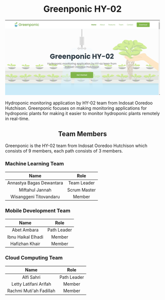 <h1 align="center"> Greenponic HY-02 </h1>
<p align="center"><img src="https://github.com/C22-HY02-Bangkit/greenponic-profile/blob/master/assets/img/web-preview.png" width="900px"></p>

Hydroponic monitoring application by HY-02 team from Indosat Ooredoo Hutchison. Greenponic focuses on making monitoring applications for hydroponic plants for making it easier to monitor hydroponic plants remotely in real-time.

<h2 align="center">Team Members</h2>
Greenponic is the HY-02 team from Indosat Ooredoo Hutchison which consists of 9 members, each path consists of 3 members.

<h3>Machine Learning Team</h3>

|           Name           |     Role     |
| :----------------------: | :----------: |
| Annastya Bagas Dewantara | Team Leader  |
|     Miftahul Jannah      | Scrum Master |
|  Wisanggeni Titovandaru  |    Member    |

<h3>Mobile Development Team</h3>

|        Name        |    Role     |
| :----------------: | :---------: |
|    Abet Ambara     | Path Leader |
| Ibnu Haikal Elhadi |   Member    |
|   Hafizhan Khair   |   Member    |

<h3>Cloud Computing Team</h3>

|          Name           |    Role     |
| :---------------------: | :---------: |
|       Alfi Sahri        | Path Leader |
|  Letty Latifani Arifah  |   Member    |
| Rachmi Muti'ah Fadillah |   Member    |
